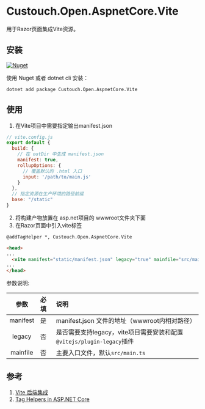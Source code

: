 # Custouch.Open.AspnetCore.Vite

用于Razor页面集成Vite资源。

## 安装 

[![Nuget](https://img.shields.io/nuget/v/Custouch.Open.AspnetCore.Vite)](https://www.nuget.org/packages/Custouch.Open.AspnetCore.Vite/)

使用 Nuget 或者 dotnet cli 安装：

    dotnet add package Custouch.Open.AspnetCore.Vite 

## 使用 

1. 在Vite项目中需要指定输出manifest.json

```js
// vite.config.js
export default {
  build: {
    // 在 outDir 中生成 manifest.json
    manifest: true,
    rollupOptions: {
      // 覆盖默认的 .html 入口
      input: '/path/to/main.js'
    }
  },
  // 指定资源在生产环境的路径前缀
  base: "/static" 
}
``` 

2. 将构建产物放置在 asp.net项目的 wwwroot文件夹下面
3. 在Razor页面中引入vite标签

```html
@addTagHelper *, Custouch.Open.AspnetCore.Vite 

<head>
...
  <vite manifest="static/manifest.json" legacy="true" mainfile="src/main.ts"></vite>
...
</head>
```
参数说明:

|参数|必填|说明|
|:---:|:--|:---|
|manifest|是|manifest.json 文件的地址（wwwroot内相对路径）|
|legacy|否|是否需要支持legacy，vite项目需要安装和配置`@vitejs/plugin-legacy`插件|
|mainfile|否|主要入口文件，默认`src/main.ts`|

## 参考

1. [Vite 后端集成](https://cn.vitejs.dev/guide/backend-integration.html)
2. [Tag Helpers in ASP.NET Core](https://docs.microsoft.com/en-us/aspnet/core/mvc/views/tag-helpers/intro?view=aspnetcore-3.1)
